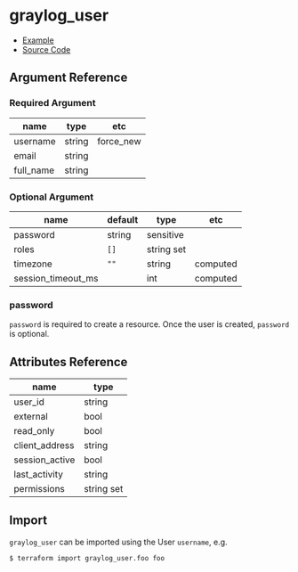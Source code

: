 # graylog_user

* [Example](../../examples/v0.12/user.tf)
* [Source Code](../../graylog/resource/user/resource.go)

## Argument Reference

### Required Argument

name | type | etc
--- | --- | ---
username | string | force_new
email | string |
full_name | string |

### Optional Argument

name | default | type | etc
--- | --- | --- | ---
password | string | sensitive
roles | `[]` | string set |
timezone | `""` | string | computed
session_timeout_ms | | int | computed

### password

`password` is required to create a resource.
Once the user is created, `password` is optional.

## Attributes Reference

name | type
--- | ---
user_id | string
external | bool
read_only | bool
client_address | string
session_active | bool
last_activity | string
permissions | string set

## Import

`graylog_user` can be imported using the User `username`, e.g.

```
$ terraform import graylog_user.foo foo
```
